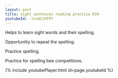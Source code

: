 ```yaml
---
layout: post
title: Sight sentences reading practice 834
youtubeId: -lvv6C2XFPY
---
```

 
 
Helps to learn sight words and their spelling.

Opportunitiy to repeat the spelling. 

Practice spelling. 
 
Practice for spelling bee competitions. 
 
{% include youtubePlayer.html id=page.youtubeId %}
 
 
